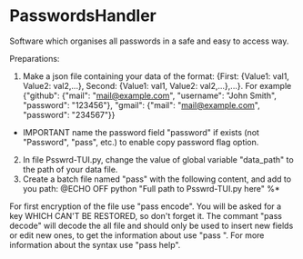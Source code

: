 # PasswordsHandler
Software which organises all passwords in a safe and easy to access way.

Preparations:
1. Make a json file containing your data of the format: {First: {Value1: val1, Value2: val2,...}, Second: {Value1: val1, Value2: val2,...},...}. For example {"github": {"mail": "mail@example.com", "username": "John Smith", "password": "123456"}, "gmail": {"mail": "mail@example.com", "password": "234567"}}
* IMPORTANT
  name the password field "password" if exists (not "Password", "pass", etc.) to enable copy password flag option.
2. In file Psswrd-TUI.py, change the value of global variable "data_path" to the path of your data file.
3. Create a batch file named "pass" with the following content, and add to you path:
@ECHO OFF
python "Full path to Psswrd-TUI.py here" %*

For first encryption of the file use "pass encode". You will be asked for a key WHICH CAN'T BE RESTORED, so don't forget it.
The commant "pass decode" will decode the all file and should only be used to insert new fields or edit new ones, to get the information about <name> use "pass <name>".
For more information about the syntax use "pass help".
